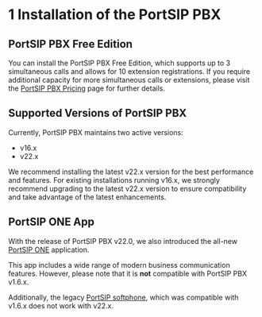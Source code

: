 # 1 Installation of the PortSIP PBX

## PortSIP PBX Free Edition

You can install the PortSIP PBX Free Edition, which supports up to 3 simultaneous calls and allows for 10 extension registrations. If you require additional capacity for more simultaneous calls or extensions, please visit the [PortSIP PBX Pricing](https://www.portsip.com/portsip-pricing/) page for further details.

## Supported Versions of PortSIP PBX

Currently, PortSIP PBX maintains two active versions:&#x20;

* v16.x
* v22.x

We recommend installing the latest v22.x version for the best performance and features. For existing installations running v16.x, we strongly recommend upgrading to the latest v22.x version to ensure compatibility and take advantage of the latest enhancements.

## PortSIP ONE App

With the release of PortSIP PBX v22.0, we also introduced the all-new[ PortSIP ONE](https://www.portsip.com/portsip-one/) application.&#x20;

This app includes a wide range of modern business communication features. However, please note that it is **not** compatible with PortSIP PBX v1.6.x.&#x20;

Additionally, the legacy [PortSIP softphone](https://www.portsip.com/portsip-softphone), which was compatible with v1.6.x does not work with v22.x.


